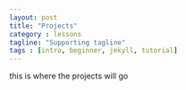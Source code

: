 ```yaml
---
layout: post
title: "Projects"
category : lessons
tagline: "Supporting tagline"
tags : [intro, beginner, jekyll, tutorial]
---
```

this is where the projects will go
